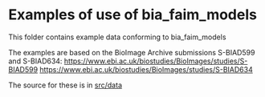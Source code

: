 # Examples of use of bia_faim_models

This folder contains example data conforming to bia_faim_models

The examples are based on the BioImage Archive submissions S-BIAD599 and S-BIAD634:
https://www.ebi.ac.uk/biostudies/BioImages/studies/S-BIAD599
https://www.ebi.ac.uk/biostudies/BioImages/studies/S-BIAD634

The source for these is in [src/data](../src/data/examples)


